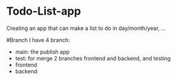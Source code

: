 # Todo-List-app
Creating an app that can make a list to do in day/month/year, ...

#Branch
I have 4 branch:
- main: the publish app
- test: for merge 2 branches frontend and backend, and testing  
- frontend
- backend
  
